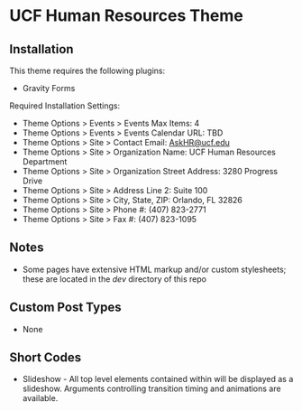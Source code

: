 # UCF Human Resources Theme

## Installation

This theme requires the following plugins:
* Gravity Forms

Required Installation Settings:
* Theme Options > Events > Events Max Items:          4
* Theme Options > Events > Events Calendar URL:       TBD
* Theme Options > Site > Contact Email:               AskHR@ucf.edu
* Theme Options > Site > Organization Name:           UCF Human Resources Department
* Theme Options > Site > Organization Street Address: 3280 Progress Drive
* Theme Options > Site > Address Line 2:              Suite 100
* Theme Options > Site > City, State, ZIP:            Orlando, FL 32826
* Theme Options > Site > Phone #:                     (407) 823-2771
* Theme Options > Site > Fax #:                       (407) 823-1095

## Notes

* Some pages have extensive HTML markup and/or custom stylesheets; these are located in the *dev* directory of this repo

## Custom Post Types

* None

## Short Codes

* Slideshow - All top level elements contained within will be displayed as a slideshow.  Arguments controlling transition timing and animations are available.